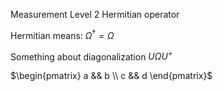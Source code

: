 Measurement Level 2
Hermitian operator

Hermitian means:
$\Omega^{\dagger}=\Omega$

Something about diagonalization
$U\Omega U^{+}$

$\begin{pmatrix} a && b \\ c && d \end{pmatrix}$


